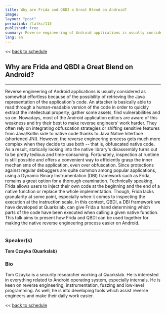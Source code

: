 ```yaml
---
title: Why are Frida and QBDI a Great Blend on Android?
image: 
layout: "post"
permalink: /talks/115
published: true
summary: Reverse engineering of Android applications is usually considered as somewhat effortless because …
lang: en
---
```

<< [back to schedule](/schedule/)

## Why are Frida and QBDI a Great Blend on Android?
---


Reverse engineering of Android applications is usually considered as somewhat effortless because of the possibility of retrieving the Java representation of the application's code. An attacker is basically able to read through a human-readable version of the code in order to quickly extract the intellectual property, gather some assets, find vulnerabilities and so on.
Nowadays, most of the Android application editors are aware of this weakness and try their best to make reverse engineers' work harder. They often rely on integrating obfuscation strategies or shifting sensitive features from Java/Kotlin side to native code thanks to Java Native Interface (shortened JNI). However, the reverse engineering process gets much more complex when they decide to use both -- that is, obfuscated native code. As a result, statically looking into the native library's disassembly turns out to be pretty tedious and time-consuming. Fortunately, inspection at runtime is still possible and offers a convenient way to efficiently grasp the inner mechanisms of the application, even over obfuscation.
Since protections against regular debuggers are quite common among popular applications, using a Dynamic Binary Instrumentation (DBI) framework such as Frida, remains a great option for a thorough examination. Technically speaking, Frida allows users to inject their own code at the beginning and the end of a native function or replace the whole implementation. Though, Frida lacks granularity at some point, especially when it comes to inspecting the execution at the instruction scale. In this context, QBDI, a DBI framework we have developed at Quarkslab, can give Frida a hand determining which parts of the code have been executed when calling a given native function.
This talk aims to present how Frida and QBDI can be used together for making the native reverse engineering process easier on Android.

---
### Speaker(s)


**Tom Czayka (Quarkslab)**

### Bio
Tom Czayka is a security researcher working at Quarkslab. He is interested in everything related to Android operating system, especially internals. He is keen on reverse engineering, instrumentation, fuzzing and low-level programming. As well, he is into developing tools which assist reverse engineers and make their daily work easier.

<< [back to schedule](/schedule/)